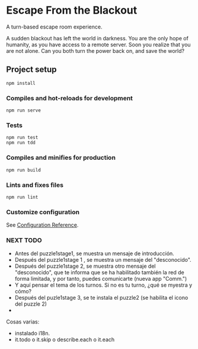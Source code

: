 # Escape From the Blackout

A turn-based escape room experience.

A sudden blackout has left the world in darkness.
You are the only hope of humanity, as you have access
to a remote server. Soon you realize that you are not alone.
Can you both turn the power back on, and save the world?

## Project setup
```
npm install
```

### Compiles and hot-reloads for development
```
npm run serve
```

### Tests
```
npm run test
npm run tdd
```

### Compiles and minifies for production
```
npm run build
```

### Lints and fixes files
```
npm run lint
```

### Customize configuration
See [Configuration Reference](https://cli.vuejs.org/config/).

### NEXT TODO

- Antes del puzzle1stage1, se muestra un mensaje de introducción.
- Después del puzzle1stage 1 , se muestra un mensaje del "desconocido".
- Después del puzzle1stage 2, se muestra otro mensaje del "desconocido", que te informa que se ha habilitado también la red de forma limitada, y por tanto, puedes comunicarte (nueva app "Comm.")
- Y aquí pensar el tema de los turnos. Si no es tu turno, ¿qué se myestra y cómo?
- Después del puzle1stage 3, se te instala el puzzle2 (se habilita el icono del puzzle 2)
- 

Cosas varias:
- instalado i18n.
- it.todo o it.skip o describe.each o it.each

